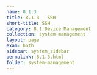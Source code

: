 ```yaml
---
name: 8.1.3
title: 8.1.3 - SSH
short-title: SSH
category: 8.1 Device Management
collection: system-management
layout: page
exam: both
sidebar: system_sidebar
permalink: 8.1.3.html
folder: system-management
---
```


